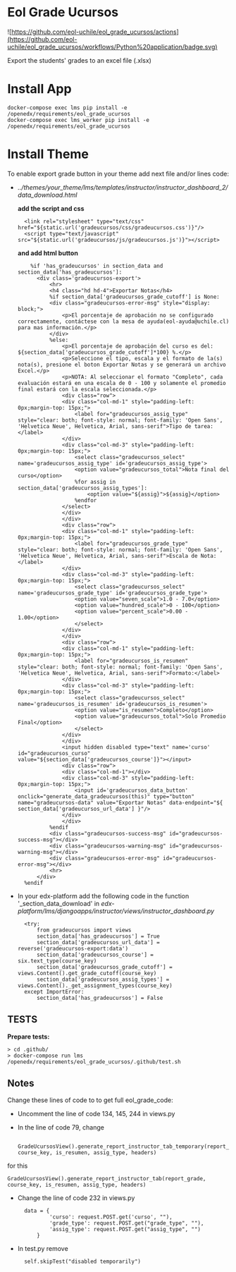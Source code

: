 # Eol Grade Ucursos

![https://github.com/eol-uchile/eol_grade_ucursos/actions](https://github.com/eol-uchile/eol_grade_ucursos/workflows/Python%20application/badge.svg)

Export the students' grades to an excel file (.xlsx)

# Install App

    docker-compose exec lms pip install -e /openedx/requirements/eol_grade_ucursos
    docker-compose exec lms_worker pip install -e /openedx/requirements/eol_grade_ucursos

# Install Theme

To enable export grade button in your theme add next file and/or lines code:

- _../themes/your_theme/lms/templates/instructor/instructor_dashboard_2/data_download.html_

    **add the script and css**

        <link rel="stylesheet" type="text/css" href="${static.url('gradeucursos/css/gradeucursos.css')}"/>
        <script type="text/javascript" src="${static.url('gradeucursos/js/gradeucursos.js')}"></script>

    **and add html button**

          %if 'has_gradeucursos' in section_data and section_data['has_gradeucursos']:
            <div class='gradeucursos-export'>
                <hr>
                <h4 class="hd hd-4">Exportar Notas</h4>
                %if section_data['gradeucursos_grade_cutoff'] is None:
                <div class="gradeucursos-error-msg" style="display: block;">
                    <p>El porcentaje de aprobación no se configurado correctamente, contáctese con la mesa de ayuda(eol-ayuda@uchile.cl) para mas información.</p>
                </div>
                %else:
                    <p>El porcentaje de aprobación del curso es del: ${section_data['gradeucursos_grade_cutoff']*100} %.</p>
                    <p>Seleccione el tipo, escala y el formato de la(s) nota(s), presione el boton Exportar Notas y se generará un archivo Excel.</p>
                    <p>NOTA: Al seleccionar el formato "Completo", cada evaluación estará en una escala de 0 - 100 y solamente el promedio final estará con la escala seleccionada.</p>
                    <div class="row"> 
                    <div class="col-md-1" style="padding-left: 0px;margin-top: 15px;">
                        <label for="gradeucursos_assig_type" style="clear: both; font-style: normal; font-family: 'Open Sans', 'Helvetica Neue', Helvetica, Arial, sans-serif">Tipo de tarea:</label>
                    </div>
                    <div class="col-md-3" style="padding-left: 0px;margin-top: 15px;">
                        <select class="gradeucursos_select" name='gradeucursos_assig_type' id='gradeucursos_assig_type'>
                        <option value="gradeucursos_total">Nota final del curso</option>
                        %for assig in section_data['gradeucursos_assig_types']:
                            <option value="${assig}">${assig}</option>
                        %endfor
                    </select>
                    </div>
                    </div>
                    <div class="row"> 
                    <div class="col-md-1" style="padding-left: 0px;margin-top: 15px;">
                        <label for="gradeucursos_grade_type" style="clear: both; font-style: normal; font-family: 'Open Sans', 'Helvetica Neue', Helvetica, Arial, sans-serif">Escala de Nota:</label>
                    </div>
                    <div class="col-md-3" style="padding-left: 0px;margin-top: 15px;">
                        <select class="gradeucursos_select" name='gradeucursos_grade_type' id='gradeucursos_grade_type'>
                        <option value="seven_scale">1.0 - 7.0</option>
                        <option value="hundred_scale">0 - 100</option>
                        <option value="percent_scale">0.00 - 1.00</option>
                        </select>
                    </div>
                    </div>
                    <div class="row"> 
                    <div class="col-md-1" style="padding-left: 0px;margin-top: 15px;">
                        <label for="gradeucursos_is_resumen" style="clear: both; font-style: normal; font-family: 'Open Sans', 'Helvetica Neue', Helvetica, Arial, sans-serif">Formato:</label>
                    </div>
                    <div class="col-md-3" style="padding-left: 0px;margin-top: 15px;">
                        <select class="gradeucursos_select" name='gradeucursos_is_resumen' id='gradeucursos_is_resumen'>
                        <option value="is_resumen">Completo</option>
                        <option value="gradeucursos_total">Solo Promedio Final</option>
                        </select>
                    </div>
                    </div>
                    <input hidden disabled type="text" name='curso' id="gradeucursos_curso" value="${section_data['gradeucursos_course']}"></input>
                    <div class="row">
                    <div class="col-md-1"></div>
                    <div class="col-md-3" style="padding-left: 0px;margin-top: 15px;">
                        <input id='gradeucursos_data_button' onclick="generate_data_gradeucursos(this)" type="button" name="gradeucursos-data" value="Exportar Notas" data-endpoint="${ section_data['gradeucursos_url_data'] }"/>
                    </div>
                    </div>
                %endif
                <div class="gradeucursos-success-msg" id="gradeucursos-success-msg"></div>
                <div class="gradeucursos-warning-msg" id="gradeucursos-warning-msg"></div>
                <div class="gradeucursos-error-msg" id="gradeucursos-error-msg"></div>
                <hr>
            </div>
        %endif

- In your edx-platform add the following code in the function '_section_data_download' in _edx-platform/lms/djangoapps/instructor/views/instructor_dashboard.py_

        <try:
            from gradeucursos import views
            section_data['has_gradeucursos'] = True
            section_data['gradeucursos_url_data'] = reverse('gradeucursos-export:data')
            section_data['gradeucursos_course'] = six.text_type(course_key)
            section_data['gradeucursos_grade_cutoff'] = views.Content().get_grade_cutoff(course_key)
            section_data['gradeucursos_assig_types'] = views.Content()._get_assignment_types(course_key)
        except ImportError:
            section_data['has_gradeucursos'] = False

## TESTS
**Prepare tests:**

    > cd .github/
    > docker-compose run lms /openedx/requirements/eol_grade_ucursos/.github/test.sh

## Notes

Change these lines of code to to get full eol_grade_code:

- Uncomment the line of code 134, 145, 244 in views.py
- In the line of code 79, change

        GradeUcursosView().generate_report_instructor_tab_temporary(report_grade, course_key, is_resumen, assig_type, headers)

for this

    GradeUcursosView().generate_report_instructor_tab(report_grade, course_key, is_resumen, assig_type, headers)

- Change the line of code 232 in views.py

        data = {
                'curso': request.POST.get('curso', ""),
                'grade_type': request.POST.get("grade_type", ""),
                'assig_type': request.POST.get("assig_type", "")
            }

- In test.py remove 

        self.skipTest("disabled temporarily")